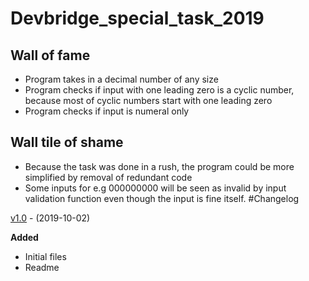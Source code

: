 # Devbridge_special_task_2019

## Wall of fame
- Program takes in a decimal number of any size 
- Program checks if input with one leading zero is a cyclic number, because most of cyclic numbers start with one leading zero
- Program checks if input is numeral only

## Wall tile of shame

- Because the task was done in a rush, the program could be more simplified by removal of redundant code
- Some inputs for e.g 000000000 will be seen as invalid by input validation function even though the input is fine itself.
#Changelog

[v1.0](https://github.com/gitguuddd/Devbridge_special_task_2019/releases/tag/v1.0) - (2019-10-02)

**Added**

- Initial files
- Readme